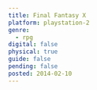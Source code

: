 ```yaml
---
title: Final Fantasy X
platform: playstation-2
genre:
  - rpg
digital: false
physical: true
guide: false
pending: false
posted: 2014-02-10
---
```

